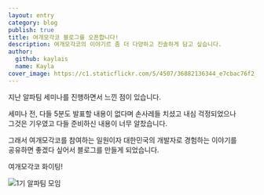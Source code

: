 ```yaml
---
layout: entry
category: blog
publish: true
title: 여개모각코 블로그를 오픈합니다!
description: 여개모각코의 이야기르 좀 더 다양하고 진솔하게 담고 싶습니다.
author:
  github: kaylais
  name: Kayla
cover_image: https://c1.staticflickr.com/5/4507/36882136344_e7cbac76f2_h.jpg
---
```

  
지난 알파팀 세미나를 진행하면서 느낀 점이 있습니다.  
  
세미나 전, 다들 5분도 발표할 내용이 없다며 손사레들 치셨고 내심 걱정되었으나  
그것은 기우였고 다들 준비하신 내용이 너무 알찼습니다.  

그래서 여개모각코를 참여하는 일원이자 대한민국의 개발자로 경험하는 이야기를  
공유하면 좋겠다 싶어서 블로그를 만들게 되었습니다.    

여개모각코 화이팅!  


![1기 알파팀 모임](https://c1.staticflickr.com/5/4507/36882136344_e7cbac76f2_h.jpg)

